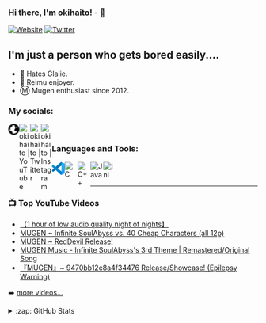 ### Hi there, I'm okihaito! - 👋 

[![Website](https://img.shields.io/badge/My%20website-1.1k-red?style=for-the-badge&logo=internetexplorer&url=https%3A%2F%2Fhttps://mmhz.blog.fc2.com/)](https://mmhz.blog.fc2.com/)
[![Twitter](https://img.shields.io/badge/Twitter-49-white?style=for-the-badge&logo=twitter)](https://twitter.com/mhzmugen)

## I'm just a person who gets bored easily....

- 🧊 Hates Glalie.
- 🎀 Reimu enjoyer.
- Ⓜ️ Mugen enthusiast since 2012.

### My socials:

[<img align="left" alt="MUGEN Website" width="22px" src="https://raw.githubusercontent.com/iconic/open-iconic/master/svg/globe.svg" />][website]
[<img align="left" alt="okihaito | YouTube" width="22px" src="https://cdn.jsdelivr.net/npm/simple-icons@v3/icons/youtube.svg" />][youtube]
[<img align="left" alt="okihaito | Twitter" width="22px" src="https://cdn.jsdelivr.net/npm/simple-icons@v3/icons/twitter.svg" />][twitter]
[<img align="left" alt="okihaito | Instagram" width="22px" src="https://cdn.jsdelivr.net/npm/simple-icons@v3/icons/instagram.svg" />][instagram]

<br />

### Languages and Tools:

<img align="left" alt="Visual Studio Code" width="26px" src="https://raw.githubusercontent.com/github/explore/80688e429a7d4ef2fca1e82350fe8e3517d3494d/topics/visual-studio-code/visual-studio-code.png" />
<img align="left" alt="C" width="26px" src="https://upload.wikimedia.org/wikipedia/commons/thumb/1/18/C_Programming_Language.svg/695px-C_Programming_Language.svg.png" />
<img align="left" alt="C++" width="26px" src="https://upload.wikimedia.org/wikipedia/commons/thumb/1/18/ISO_C%2B%2B_Logo.svg/1200px-ISO_C%2B%2B_Logo.svg.png" />
<img align="left" alt="Java" width="26px" src="https://mpng.subpng.com/20180404/ebw/kisspng-java-programming-computer-programming-programming-coffee-jar-5ac598db779939.2171835915228991634899.jpg" />
<img align="left" alt="ini" width="26px" src="https://images.sftcdn.net/images/t_app-logo-xl,f_auto/p/0410efb0-96d1-11e6-a6c7-00163ec9f5fa/3975867179/mugen-Mugen.png" />

<br />
<br />

---

### 📺 Top YouTube Videos

<!-- YOUTUBE:START -->
- [【1 hour of low audio quality night of nights】](https://www.youtube.com/watch?v=SIgChyyNyYg)
- [MUGEN ~ Infinite SoulAbyss vs. 40 Cheap Characters (all 12p)](https://www.youtube.com/watch?v=0kXwByJbjHY)
- [MUGEN ~ RedDevil Release!](https://www.youtube.com/watch?v=7s_4-dA1h1k)
- [MUGEN Music - Infinite SoulAbyss's 3rd Theme | Remastered/Original Song](https://www.youtube.com/watch?v=oqHKPRcVf5s)
- [『MUGEN』~ 9470bb12e8a4f34476 Release/Showcase! (Epilepsy Warning)](https://www.youtube.com/watch?v=87OmS2QXg-I)
<!-- YOUTUBE:END -->

➡️ [more videos...](https://youtube.com/mhzmugen)

<details>
  <summary>:zap: GitHub Stats</summary>

  [![okihaito's GitHub stats](https://github-readme-stats.vercel.app/api?username=okihaito)]

</details>

[website]: https://mmhz.blog.fc2.com/
[twitter]: https://twitter.com/mhzmugen
[youtube]: https://youtube.com/mhzmugen
[instagram]: https://instagram.com/okihaito

